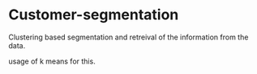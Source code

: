# Customer-segmentation

Clustering based segmentation and retreival of the information from the data.

usage of k means for this.
